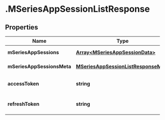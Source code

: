 # .MSeriesAppSessionListResponse

## Properties

Name | Type | Description | Notes
------------ | ------------- | ------------- | -------------
**mSeriesAppSessions** | [**Array&lt;MSeriesAppSessionData&gt;**](MSeriesAppSessionData.md) |  | [default to undefined]
**mSeriesAppSessionsMeta** | [**MSeriesAppSessionListResponseMeta**](MSeriesAppSessionListResponseMeta.md) |  | [default to undefined]
**accessToken** | **string** |  | [optional] [default to undefined]
**refreshToken** | **string** |  | [optional] [default to undefined]

